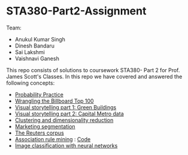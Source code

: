 # STA380-Part2-Assignment

Team:
* Anukul Kumar Singh
* Dinesh Bandaru
* Sai Lakshmi
* Vaishnavi Ganesh

This repo consists of solutions to coursework STA380- Part 2 for Prof. James Scott's Classes. In this repo we have covered and answered the following concepts:
* [Probability Practice](https://github.com/dinesh-bandaru/STA380-Part2-Assignment/blob/main/Problems-1-3.pdf)
* [Wrangling the Billboard Top 100](https://github.com/dinesh-bandaru/STA380-Part2-Assignment/blob/main/Problems-1-3.pdf)
* [Visual storytelling part 1: Green Buildings](https://github.com/dinesh-bandaru/STA380-Part2-Assignment/blob/main/Problems-1-3.pdf)
* [Visual storytelling part 2: Capital Metro data](https://github.com/dinesh-bandaru/STA380-Part2-Assignment/blob/main/CapMetro.ipynb)
* [Clustering and dimensionality reduction](https://github.com/dinesh-bandaru/STA380-Part2-Assignment/blob/main/Dimensionality%20Reduction%20and%20Market%20Segmentation_Q5%266.ipynb)
* [Marketing segmentation](https://github.com/dinesh-bandaru/STA380-Part2-Assignment/blob/main/Dimensionality%20Reduction%20and%20Market%20Segmentation_Q5%266.ipynb)
* [The Reuters corpus](https://github.com/dinesh-bandaru/STA380-Part2-Assignment/blob/main/Reuters_Corpus_Q7.ipynb)
* [Association rule mining](https://github.com/dinesh-bandaru/STA380-Part2-Assignment/blob/main/Grocery_ARM.pdf) : [Code](https://github.com/dinesh-bandaru/STA380-Part2-Assignment/blob/main/Grocery_ARM.Rmd)
* [Image classification with neural networks](https://github.com/dinesh-bandaru/STA380-Part2-Assignment/blob/main/ImageClassification.ipynb)
